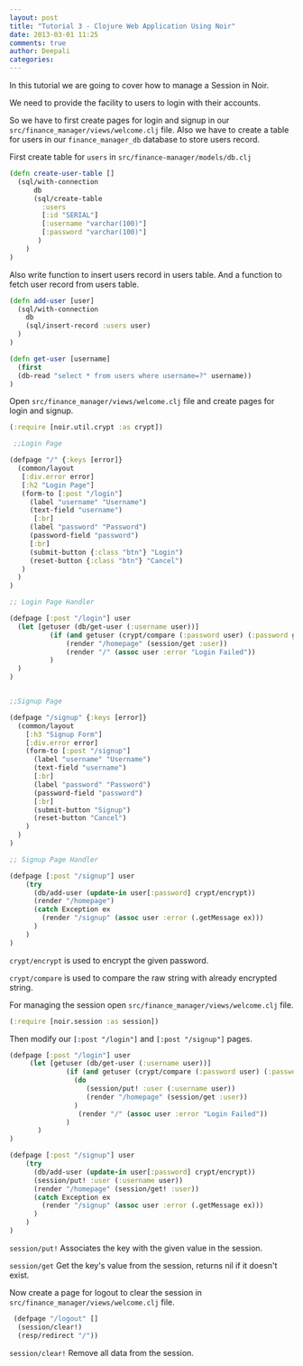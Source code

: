 ```yaml
---
layout: post
title: "Tutorial 3 - Clojure Web Application Using Noir"
date: 2013-03-01 11:25
comments: true
author: Deepali
categories: 
---
```


In this tutorial we are going to cover how to manage a Session in
Noir.

We need to provide the facility to users to login with their accounts.

So we have to first create pages for login and signup in our
`src/finance_manager/views/welcome.clj` file. Also we have to create a
table for users in our `finance_manager_db` database to store users
record.

First create table for `users` in `src/finance-manager/models/db.clj`

```clojure
(defn create-user-table []
  (sql/with-connection
      db
      (sql/create-table
        :users
        [:id "SERIAL"]
        [:username "varchar(100)"]
        [:password "varchar(100)"]
       )
    )
)

```
 
Also write function to insert users record in users table. And a
function to fetch user record from users table.

```clojure
(defn add-user [user]
  (sql/with-connection
    db
    (sql/insert-record :users user)
  )
)

(defn get-user [username]
  (first
  (db-read "select * from users where username=?" username))
)

```
<!-- more -->
Open `src/finance_manager/views/welcome.clj` file and create pages for
login and signup.

```clojure
(:require [noir.util.crypt :as crypt])

 ;;Login Page

(defpage "/" {:keys [error]}
  (common/layout
   [:div.error error]
   [:h2 "Login Page"]
   (form-to [:post "/login"]
     (label "username" "Username")
     (text-field "username")
      [:br]
     (label "password" "Password")
     (password-field "password")
     [:br]
     (submit-button {:class "btn"} "Login")
     (reset-button {:class "btn"} "Cancel")
   )
  )
)

;; Login Page Handler

(defpage [:post "/login"] user
  (let [getuser (db/get-user (:username user))]
          (if (and getuser (crypt/compare (:password user) (:password getuser)))
              (render "/homepage" (session/get :user))
              (render "/" (assoc user :error "Login Failed"))
          )
  )
)


;;Signup Page

(defpage "/signup" {:keys [error]}
  (common/layout
    [:h3 "Signup Form"]
    [:div.error error]
    (form-to [:post "/signup"]
      (label "username" "Username")
      (text-field "username")
      [:br]
      (label "password" "Password")
      (password-field "password")
      [:br]
      (submit-button "Signup")
      (reset-button "Cancel")
    )
  )
)

;; Signup Page Handler

(defpage [:post "/signup"] user
    (try
      (db/add-user (update-in user[:password] crypt/encrypt))
      (render "/homepage")
      (catch Exception ex
        (render "/signup" (assoc user :error (.getMessage ex)))
      )
    )
)
```

`crypt/encrypt` is used to encrypt the given password.

`crypt/compare` is used to compare the raw string with already encrypted
string.

For managing the session open `src/finance_manager/views/welcome.clj`
file.

```clojure
(:require [noir.session :as session])
```

Then modify our `[:post "/login"]` and `[:post "/signup"]` pages.

```clojure
(defpage [:post "/login"] user
     (let [getuser (db/get-user (:username user))]
              (if (and getuser (crypt/compare (:password user) (:password getuser)))
                (do
                   (session/put! :user (:username user))
                   (render "/homepage" (session/get :user))
                )
                 (render "/" (assoc user :error "Login Failed"))
              )
       )
)

(defpage [:post "/signup"] user
    (try
      (db/add-user (update-in user[:password] crypt/encrypt))
      (session/put! :user (:username user))
      (render "/homepage" (session/get! :user))
      (catch Exception ex
        (render "/signup" (assoc user :error (.getMessage ex)))
      )
    )
)
```

`session/put!` Associates the key with the given value in the session.

`session/get` Get the key's value from the session, returns nil if it doesn't exist.

Now create a page for logout to clear the session in
`src/finance_manager/views/welcome.clj` file.

```clojure
 (defpage "/logout" []
  (session/clear!)
  (resp/redirect "/")) 
```

`session/clear!` Remove all data from the session.

